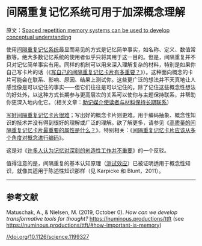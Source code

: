 # 间隔重复记忆系统可用于加深概念理解

原文：[Spaced repetition memory systems can be used to develop conceptual understanding](https://notes.andymatuschak.org/z6UZP7P4sRNgRKSvNj7tMV5uW6dDhwwbdZCy9)

使用[间隔重复记忆系统](https://notes.andymatuschak.org/z4eXdSMJFv2qVGXSUEKH4vdcHBrLHcFY1ZGfC)最显而易见的方式是记忆简单事实，如名称、定义、数值常数等。绝大多数记忆系统的使用者似乎只将其用于这一目的。但是，间隔重复并不只对记忆简单事实有用。同样的机制可以用来深入理解复杂的材料，特别是如果你自己写卡片的话（《[写自己的间隔重复记忆卡片有多重要？](https://notes.andymatuschak.org/z5TxQNCUTSAiTg42v7Ft6xASpnyiuvm6phAoJ)》）。这种面向概念的卡片可能会在联系、影响、原因、结果上测试你。这些更广泛的想法并不天真地让人感觉像是可以记住的事实——但它们往往是可以记住的。除了记住这些概念性想法的好处外，以这种方式长期参与更高层次的关系可以使你与主题保持联系，并帮助你更深入地内化它。（相关文章：[助记媒介使读者与材料保持长期联系](https://notes.andymatuschak.org/z7tjqSxGsJ53tXsGkRpchsECWcMsW3sFUw86U)）

[写好间隔重复记忆卡片很难](https://notes.andymatuschak.org/z3ntJ7w9C3uapYp1m3gy2EK6PN788guzEoUNN)；写出好的概念卡片则更难。用于编码抽象、概念性知识的技术并没有得到很好的理解或广泛的理解。欲了解更多，请参见《[高质量的间隔重复记忆卡片最重要的属性是什么？](https://notes.andymatuschak.org/z42J1vxsMjhkdbrqVfoqjiEesSzfaEqurBtoJ)》。特别相关：《[间隔重复记忆卡片应该从多个角度对概念进行编码](https://notes.andymatuschak.org/z3K5a9tM1wq1x4QnDfsUpTeYZWW3M9iUzMdfo)》。

这是对《[许多人认为记忆对深刻的创造性工作并不重要](https://notes.andymatuschak.org/zD5zaKmvTFAAL3PTJGWzkAQr6CtoBCdoXBpM)》的一个反驳。

值得注意的是，间隔重复的基本认知原理（[测试效应](https://notes.andymatuschak.org/z45mhbpabsigFceeSiRyDXZdvcRqvE2A1xMsn)）已被证明适用于概念性知识，就像其适用于陈述性知识那样（见 Karpicke 和 Blunt，2011）。

------

## 参考文献

Matuschak, A., & Nielsen, M. (2019, October 0). *How can we develop transformative tools for thought?* https://numinous.productions/ttft (see https://numinous.productions/ttft/#how-important-is-memory)

[//doi.org/10.1126/science.1199327](https://notes.andymatuschak.org/Karpicke%2C_J._D.%2C_%26_Blunt%2C_J._R._(2011)._Retrieval_Practice_Produces_More_Learning_than_Elaborative_Studying_with_Concept_Mapping._Science%2C_331(6018)%2C_772–775._https)